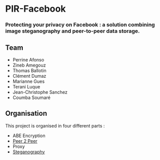 # PIR-Facebook 

### Protecting  your  privacy  on  Facebook  :  a  solution combining  image  steganography  and  peer-to-peer data  storage.

## Team
* Perrine Afonso
* Zineb Amegouz
* Thomas Ballotin
* Clément Dumaz
* Marianne Gues
* Terani Luque
* Jean-Christophe Sanchez
* Coumba Soumaré


## Organisation

This project is organised in four different parts :
* ABE Encryption
* [Peer 2 Peer](https://github.com/jean-christopheSANCHEZ/p2p.git)
* Proxy
* [Steganography](https://github.com/peafonso/PIR-Facebook/tree/main/Steganography)
